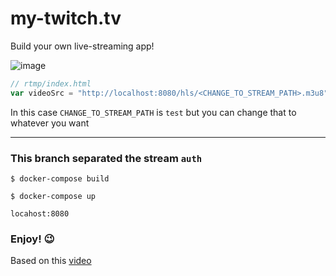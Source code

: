 # my-twitch.tv
Build your own live-streaming app!

![image](https://user-images.githubusercontent.com/22729642/112779209-94828d80-901c-11eb-9618-47931ff7a74a.png)

``` js
// rtmp/index.html
var videoSrc = "http://localhost:8080/hls/<CHANGE_TO_STREAM_PATH>.m3u8";
```

In this case `CHANGE_TO_STREAM_PATH` is `test` but you can change that to whatever you want

<hr>

### This branch separated the stream `auth`


```
$ docker-compose build
```

```
$ docker-compose up
```

`locahost:8080`

### Enjoy! 😉

Based on this [video](https://www.youtube.com/watch?v=yKdPSXkaV5c)
